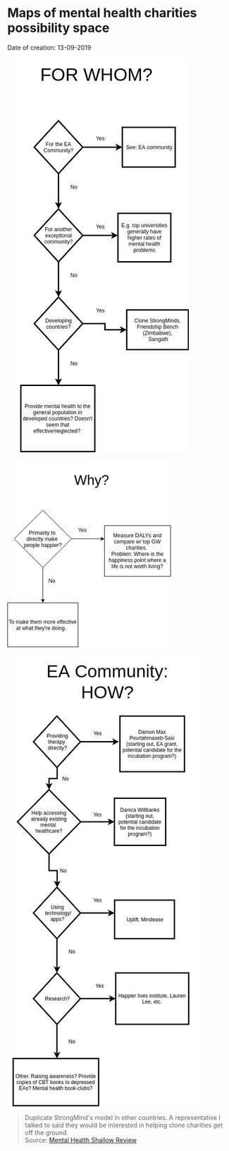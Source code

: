 # Maps of mental health charities possibility space

Date of creation: 13-09-2019

![](MH-For-Whom.jpg)

![](MH-Why.jpg)

![](MH-EA-How.jpg)



> Duplicate StrongMind's model in other countries. A representative I talked to said they would be interested in helping clone charities get off the ground.  
Source: [Mental Health Shallow Review
](https://forum.effectivealtruism.org/posts/if24DY4pW2FZPPT4G/mental-health-shallow-review)
